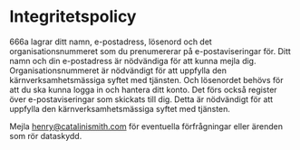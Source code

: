# Integritetspolicy

666a lagrar ditt namn, e-postadress, lösenord och det organisationsnummeret som du prenumererar på e-postaviseringar för. Ditt namn och din e-postadress är nödvändiga för att kunna mejla dig. Organisationsnummeret är nödvändigt för att uppfylla den kärnverksamhetsmässiga syftet med tjänsten. Och lösenordet behövs för att du ska kunna logga in och hantera ditt konto. Det förs också register över e-postaviseringar som skickats till dig. Detta är nödvändigt för att uppfylla den kärnverksamhetsmässiga syftet med tjänsten.

Mejla henry@catalinismith.com för eventuella förfrågningar eller ärenden som rör dataskydd.
